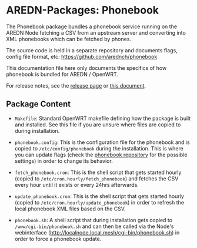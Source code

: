 # AREDN-Packages: Phonebook

The Phonebook package bundles a phonebook service running on the AREDN Node fetching
a CSV from an upstream server and converting into XML phonebooks which can be fetched by phones.

The source code is held in a separate repository and documents flags, config file format, etc: https://github.com/arednch/phonebook

This documentation file here only documents the specifics of how phonebook is bundled for AREDN / OpenWRT.

For release notes, see the [release page](https://github.com/arednch/packages/releases) or
[this document](https://docs.google.com/document/d/18D14Ch3GjUZmSRQALEKslvtEJ0O76pZkV3VNJ6vsB14/edit).

## Package Content

- `Makefile`: Standard OpenWRT makefile defining how the package is built and installed. See this file if you are unsure where files are copied to during installation.

- `phonebook.config`: This is the configuration file for the phonebook and is copied to `/etc/config/phonebook` during the installation. This is where you can update flags (check the [phonebook repository](https://github.com/arednch/phonebook) for the possible settings) in order to change its behavior.

- `fetch_phonebook.cron`: This is the shell script that gets started hourly (copied to `/etc/cron.hourly/fetch_phonebook`) and fetches the CSV every hour until it exists or every 24hrs afterwards.

- `update_phonebook.cron`: This is the shell script that gets started hourly (copied to `/etc/cron.hourly/update_phonebook`) in order to refresh the local phonebook XML files based on the CSV.

- `phonebook.sh`: A shell script that during installation gets copied to `/www/cgi-bin/phonebook.sh` and can then be called via the Node's webinterface (http://localnode.local.mesh/cgi-bin/phonebook.sh) in order to force a phonebook update.
